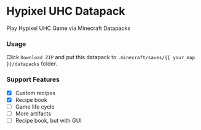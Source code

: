 # Hypixel UHC Datapack

Play Hypixel UHC Game via Minecraft Datapacks

### Usage

Click `Download ZIP` and put this datapack to `.minecraft/saves/{{ your_map }}/datapacks` folder.

### Support Features

- [x] Custom recipes
- [x] Recipe book
- [ ] Game life cycle
- [ ] More artifacts
- [ ] Recipe book, but with GUI

